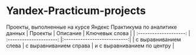 # Yandex-Practicum-projects
Проекты, выполненные на курсе Яндекс Практикума по аналитике данных
| Проекты | Описание | Ключевык слова |
| :--------------------: | :---------------------: |:---------------------------:|
| с выравниванием слева | с выравниванием справа | и с выравниванием по центру |
